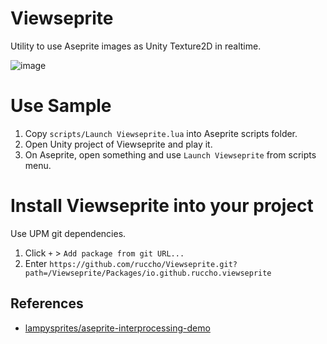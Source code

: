 # Viewseprite
 Utility to use Aseprite images as Unity Texture2D in realtime.

![image](https://user-images.githubusercontent.com/16096562/139103047-8df604ad-e0f5-40f3-9d30-43693d48c94d.png)

# Use Sample
1. Copy `scripts/Launch Viewseprite.lua` into Aseprite scripts folder.
2. Open Unity project of Viewseprite and play it.
3. On Aseprite, open something and use `Launch Viewseprite` from scripts menu.

# Install Viewseprite into your project
Use UPM git dependencies.
1. Click `+` > `Add package from git URL...`
2. Enter `https://github.com/ruccho/Viewseprite.git?path=/Viewseprite/Packages/io.github.ruccho.viewseprite`

## References
- [lampysprites/aseprite-interprocessing-demo](https://github.com/lampysprites/aseprite-interprocessing-demo)